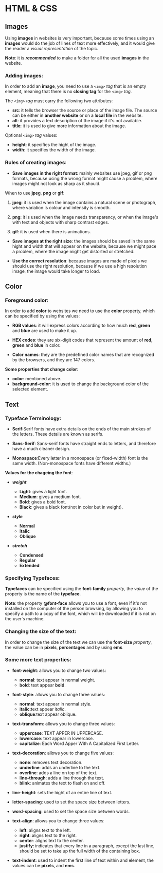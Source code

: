 # HTML & CSS

## Images
Using **images** in websites is very important, because some times using an **images** would do the job of lines of text more effectively, and it would give the reader a *visual representation* of the topic.

**Note**: it is ***recommended*** to make a folder for all the used **images** in the website.

### Adding images:
In order to add an **image**, you need to use a `<img>` *tag* that is an empty element, meaning that there is no **closing tag** for the `<img>` *tag*.

The `<img>` *tag* must carry the following two attributes:

- **src**: it tells the browser the source or place of the image file. The source can be either in **another website** or on a **local file** in the website.
- **alt**: it provides a text description of the image if it's not available.
- **title**: it is used to give more information about the image.

Optional `<img>` *tag* values:

- **height**: it specifies the hight of the image.
- **width**: it specifies the width of the image.

### Rules of creating images:
- **Save images in the right format**: mainly websites use jpeg, gif or png formats, because using the wrong format might cause a problem, where images might not look as sharp as it should.

When to use **jpeg**, **png** or **gif**:
1. **jpeg**: it is used when the image contains a natural scene or photograph, where variation is colour and intensity is smooth.

2. **png**: it is used when the image needs transparency, or when the image's with text and objects with sharp contrast edges.

3. **gif**: it is used when there is animations.

- **Save images at the right size**: the images should be saved in the same hight and width that will appear on the website, because we might pace a problem, where the image might get distorted or stretched.

- **Use the correct resolution**: because images are made of pixels we should use the right resolution, because if we use a high resolution image, the image would take longer to load.

## Color
### Foreground color:
In order to add **color** to websites we need to use the **color** property, which can be specified by using the values:
- **RGB values**: it will express colors according to how much **red**, **green** and **blue** are used to make it up.

- **HEX codes**: they are six-digit codes that represent the amount of **red**, **green** and **blue** in color.

- **Color names**: they are the predefined color names that are recognized by the browsers, and they are 147 colors.

**Some properties that change color**:
- **color**: mentioned above.
- **background-color**: it is used to change the background color of the selected element.

## Text
### Typeface Terminology:
- **Serif**:Serif fonts have extra details on the ends of the main strokes of the letters. These details are known as serifs.

- **Sans-Serif**: Sans-serif fonts have straight ends to letters, and therefore have a much cleaner design.

- **Monospace**:Every letter in a monospace (or fixed-width) font is the same width. (Non-monospace fonts have different widths.)

**Values for the chageing the font**:
- ***weight***
    - **Light**: gives a light font.
    - **Medium**: gives a medium font.
    - **Bold**: gives a bold font.
    - **Black**: gives a black font(not in color but in weight).

- ***style***
    - **Normal**
    - **Italic**
    - **Oblique**

- ***stretch***
    - **Condensed**
    - **Regular**
    - **Extended**

 ### Specifying Typefaces:
 **Typefaces** can be specified using the **font-family** *property*, the *value* of the property is the name of the **typeface**.

 **Note**: the property **@font-face** allows you to use a font, even if it's not installed on the computer of the person browsing, by allowing you to specify a path to a copy of the font, which will be downloaded if it is not on the user's machine.

 ### Changing the size of the text:
 In order to change the size of the text we can use the **font-size** *property*, the value can be in **pixels**, **percentages** and by using **ems**.

 ### Some more text properties:
 - **font-weight**: allows you to change two values:
    - **normal**: text appear in normal weight.
    - **bold**: text appear **bold**.

- **font-style**: allows you to change three values:
    - **normal**: text appear in normal style.
    - **italic**:text appear *italic*.
    - **oblique**:text appear oblique.

- **text-transform**: allows you to change three values:
    - **uppercase**: TEXT APPER IN UPPERCASE.
    - **lowercase**: text appear in lowercase.
    - **capitalize**: Each Word Apper With A Capitalized First Letter.

- **text-decoration**: allows you to change five values:
    - **none**: removes text decoration.
    - **underline**: adds an underline to the text.
    - **overline**: adds a line on top of the text.
    - **line-through**: adds a line through the text.
    - **blink**: animates the text to flash on and off.

- **line-height**: sets the hight of an entire line of text.

- **letter-spacing**: used to set the space size between letters.

- **word-spacing**: used to set the space size between words.

- **text-align**: allows you to change three values:
    - **left**: aligns text to the left.
    - **right**: aligns text to the right.
    - **center**: aligns text to the center.
    - **justify**: indicates that every line in a paragraph, except the last line, should be set to take up the full width of the containing box.

- **text-indent**: used to indent the first line of text within and element, the values can be **pixels**, and **ems**.


